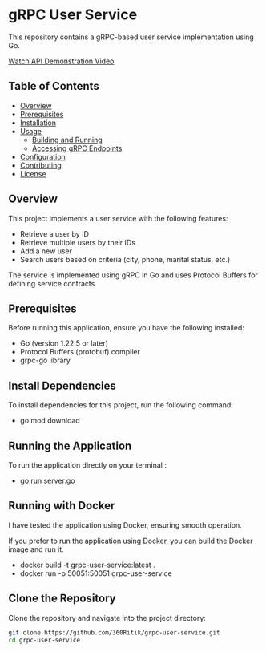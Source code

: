 # gRPC User Service

This repository contains a gRPC-based user service implementation using Go.

[Watch API Demonstration Video](https://example.com/api-demo-video)
## Table of Contents

- [Overview](#overview)
- [Prerequisites](#prerequisites)
- [Installation](#installation)
- [Usage](#usage)
  - [Building and Running](#building-and-running)
  - [Accessing gRPC Endpoints](#accessing-grpc-endpoints)
- [Configuration](#configuration)
- [Contributing](#contributing)
- [License](#license)

## Overview

This project implements a user service with the following features:
- Retrieve a user by ID
- Retrieve multiple users by their IDs
- Add a new user
- Search users based on criteria (city, phone, marital status, etc.)

The service is implemented using gRPC in Go and uses Protocol Buffers for defining service contracts.

## Prerequisites

Before running this application, ensure you have the following installed:

- Go (version 1.22.5 or later)
- Protocol Buffers (protobuf) compiler
- grpc-go library

## Install Dependencies
To install dependencies for this project, run the following command:
- go mod download

## Running the Application
To run the application directly on your terminal :
- go run server.go


## Running with Docker
I have tested the application using Docker, ensuring smooth operation.

If you prefer to run the application using Docker, you can build the Docker image and run it.

- docker build -t grpc-user-service:latest .
- docker run -p 50051:50051 grpc-user-service



## Clone the Repository

Clone the repository and navigate into the project directory:

```bash
git clone https://github.com/360Ritik/grpc-user-service.git
cd grpc-user-service
